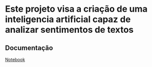 
# Este projeto visa a criação de uma inteligencia artificial capaz de analizar sentimentos de textos




## Documentação

[Notebook](https://github.com/hhs0001/apifeliz/blob/master/AI/ai.ipynb)

